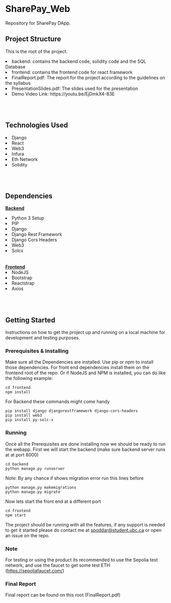 # SharePay_Web
Repository for SharePay DApp.

## Project Structure

This is the root of the project.

<li> backend: contains the backend code, solidity code and the SQL Database </li>
<li> frontend: contains the frontend code for react framework </li>
<li> FinalReport.pdf: The report for the project according to the guidelines on the syllabus </li>
<li> PresentationSlides.pdf: The slides used for the presentation </li>
<li> Demo Video Link: https://youtu.be/EjDmkX4-83E </li>

<br></br>

## Technologies Used

<li> Django </li>
<li> React </li>
<li> Web3 </li>
<li> Infura </li>
<li> Eth Network </li>
<li> Solidity </li>

<br></br>

## Dependencies

<b><u> Backend </u></b>

<li> Python 3 Setup </li>
<li> PIP </li>
<li> Django </li>
<li> Django Rest Framework </li>
<li> Django Cors Headers </li>
<li> Web3 </li>
<li> Solcx </li>
<br></br>
<b><u> Frontend </u></b>

<li> NodeJS </li>
<li> Bootstrap </li>
<li> Reactstrap </li>
<li> Axios </li>

<br></br>

## Getting Started

Instructions on how to get the project up and running on a local machine for development and testing purposes.

### Prerequisites & Installing

Make sure all the Dependencies are installed. Use pip or npm to install those dependencies. For front end dependencies install them on the frontend root of the repo. Or if NodeJS and NPM is installed, you can do like the following example:

```
cd frontend
npm install
```

For Backend these commands might come handy

```
pip install django djangorestframework django-cors-headers
pip install web3
pip install py-solc-x
```

### Running

Once all the Prerequisites are done installing now we should be ready to run the webapp. First we will start the backend (make sure backend server runs at at port 8000)

```
cd backend
python manage.py runserver
```

Note: By any chance if shows migration error run this lines before

```
python manage.py makemigrations
python manage.py migrate
```

Now lets start the front end at a different port

```
cd frontend
npm start
```

The project should be running with all the features, if any support is needed to get it started please do contact me at spoddar@student.ubc.ca or open an issue on the repo.

### Note
For testing or using the product its recommended to use the Sepolia test network, and use the faucet to get some test ETH (https://sepoliafaucet.com/)

### Final Report
Final report can be found on this root (FinalReport.pdf)

